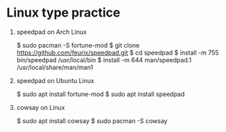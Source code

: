 Linux type practice
===================

1. speedpad on Arch Linux

    $ sudo pacman -S fortune-mod
    $ git clone https://github.com/feurix/speedpad.git
    $ cd speedpad
    $ install -m 755 bin/speedpad /usr/local/bin
    $ install -m 644 man/speedpad.1 /usr/local/share/man/man1

2. speedpad on Ubuntu Linux

    $ sudo apt install fortune-mod
    $ sudo apt install speedpad

3. cowsay on Linux

    $ sudo apt install cowsay
    $ sudo pacman -S cowsay
